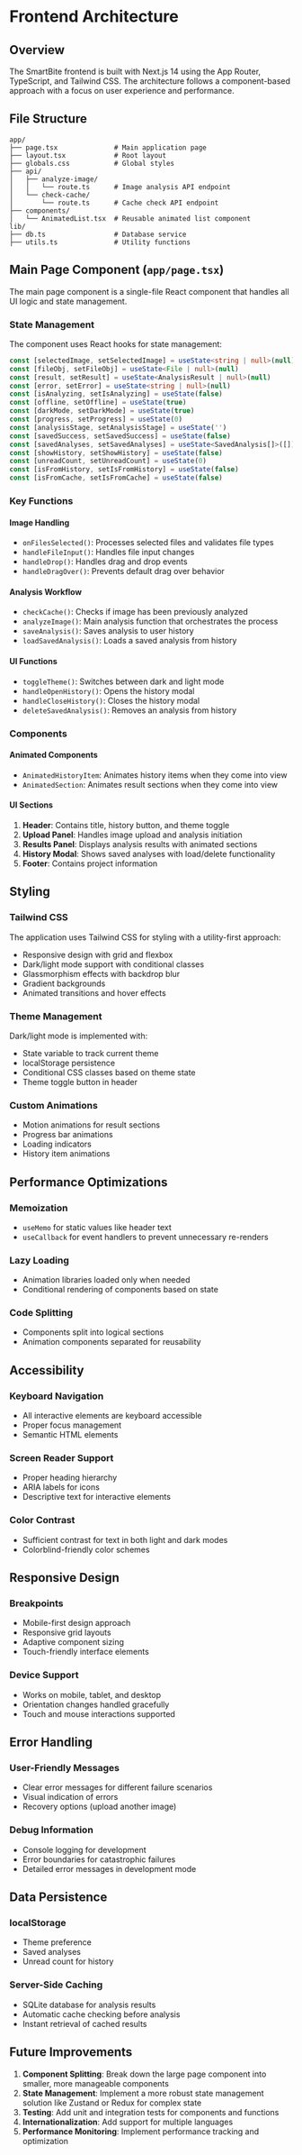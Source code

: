 # Frontend Architecture

## Overview

The SmartBite frontend is built with Next.js 14 using the App Router, TypeScript, and Tailwind CSS. The architecture follows a component-based approach with a focus on user experience and performance.

## File Structure

```
app/
├── page.tsx              # Main application page
├── layout.tsx            # Root layout
├── globals.css           # Global styles
├── api/
│   ├── analyze-image/
│   │   └── route.ts      # Image analysis API endpoint
│   └── check-cache/
│       └── route.ts      # Cache check API endpoint
├── components/
│   └── AnimatedList.tsx  # Reusable animated list component
lib/
├── db.ts                 # Database service
├── utils.ts              # Utility functions
```

## Main Page Component (`app/page.tsx`)

The main page component is a single-file React component that handles all UI logic and state management.

### State Management

The component uses React hooks for state management:

```typescript
const [selectedImage, setSelectedImage] = useState<string | null>(null)
const [fileObj, setFileObj] = useState<File | null>(null)
const [result, setResult] = useState<AnalysisResult | null>(null)
const [error, setError] = useState<string | null>(null)
const [isAnalyzing, setIsAnalyzing] = useState(false)
const [offline, setOffline] = useState(true)
const [darkMode, setDarkMode] = useState(true)
const [progress, setProgress] = useState(0)
const [analysisStage, setAnalysisStage] = useState('')
const [savedSuccess, setSavedSuccess] = useState(false)
const [savedAnalyses, setSavedAnalyses] = useState<SavedAnalysis[]>([])
const [showHistory, setShowHistory] = useState(false)
const [unreadCount, setUnreadCount] = useState(0)
const [isFromHistory, setIsFromHistory] = useState(false)
const [isFromCache, setIsFromCache] = useState(false)
```

### Key Functions

#### Image Handling
- `onFilesSelected()`: Processes selected files and validates file types
- `handleFileInput()`: Handles file input changes
- `handleDrop()`: Handles drag and drop events
- `handleDragOver()`: Prevents default drag over behavior

#### Analysis Workflow
- `checkCache()`: Checks if image has been previously analyzed
- `analyzeImage()`: Main analysis function that orchestrates the process
- `saveAnalysis()`: Saves analysis to user history
- `loadSavedAnalysis()`: Loads a saved analysis from history

#### UI Functions
- `toggleTheme()`: Switches between dark and light mode
- `handleOpenHistory()`: Opens the history modal
- `handleCloseHistory()`: Closes the history modal
- `deleteSavedAnalysis()`: Removes an analysis from history

### Components

#### Animated Components
- `AnimatedHistoryItem`: Animates history items when they come into view
- `AnimatedSection`: Animates result sections when they come into view

#### UI Sections
1. **Header**: Contains title, history button, and theme toggle
2. **Upload Panel**: Handles image upload and analysis initiation
3. **Results Panel**: Displays analysis results with animated sections
4. **History Modal**: Shows saved analyses with load/delete functionality
5. **Footer**: Contains project information

## Styling

### Tailwind CSS
The application uses Tailwind CSS for styling with a utility-first approach:

- Responsive design with grid and flexbox
- Dark/light mode support with conditional classes
- Glassmorphism effects with backdrop blur
- Gradient backgrounds
- Animated transitions and hover effects

### Theme Management
Dark/light mode is implemented with:
- State variable to track current theme
- localStorage persistence
- Conditional CSS classes based on theme state
- Theme toggle button in header

### Custom Animations
- Motion animations for result sections
- Progress bar animations
- Loading indicators
- History item animations

## Performance Optimizations

### Memoization
- `useMemo` for static values like header text
- `useCallback` for event handlers to prevent unnecessary re-renders

### Lazy Loading
- Animation libraries loaded only when needed
- Conditional rendering of components based on state

### Code Splitting
- Components split into logical sections
- Animation components separated for reusability

## Accessibility

### Keyboard Navigation
- All interactive elements are keyboard accessible
- Proper focus management
- Semantic HTML elements

### Screen Reader Support
- Proper heading hierarchy
- ARIA labels for icons
- Descriptive text for interactive elements

### Color Contrast
- Sufficient contrast for text in both light and dark modes
- Colorblind-friendly color schemes

## Responsive Design

### Breakpoints
- Mobile-first design approach
- Responsive grid layouts
- Adaptive component sizing
- Touch-friendly interface elements

### Device Support
- Works on mobile, tablet, and desktop
- Orientation changes handled gracefully
- Touch and mouse interactions supported

## Error Handling

### User-Friendly Messages
- Clear error messages for different failure scenarios
- Visual indication of errors
- Recovery options (upload another image)

### Debug Information
- Console logging for development
- Error boundaries for catastrophic failures
- Detailed error messages in development mode

## Data Persistence

### localStorage
- Theme preference
- Saved analyses
- Unread count for history

### Server-Side Caching
- SQLite database for analysis results
- Automatic cache checking before analysis
- Instant retrieval of cached results

## Future Improvements

1. **Component Splitting**: Break down the large page component into smaller, more manageable components
2. **State Management**: Implement a more robust state management solution like Zustand or Redux for complex state
3. **Testing**: Add unit and integration tests for components and functions
4. **Internationalization**: Add support for multiple languages
5. **Performance Monitoring**: Implement performance tracking and optimization
